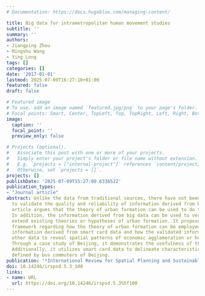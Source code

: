 ```yaml
---
# Documentation: https://docs.hugoblox.com/managing-content/

title: Big data for intrametropolitan human movement studies
subtitle: ''
summary: ''
authors:
- Jiangping Zhou
- Mingshu Wang
- Ying Long
tags: []
categories: []
date: '2017-01-01'
lastmod: 2025-07-09T16:27:10+01:00
featured: false
draft: false

# Featured image
# To use, add an image named `featured.jpg/png` to your page's folder.
# Focal points: Smart, Center, TopLeft, Top, TopRight, Left, Right, BottomLeft, Bottom, BottomRight.
image:
  caption: ''
  focal_point: ''
  preview_only: false

# Projects (optional).
#   Associate this post with one or more of your projects.
#   Simply enter your project's folder or file name without extension.
#   E.g. `projects = ["internal-project"]` references `content/project/deep-learning/index.md`.
#   Otherwise, set `projects = []`.
projects: []
publishDate: '2025-07-09T15:27:09.633652Z'
publication_types:
- "Journal article"
abstract: Unlike the data from traditional sources, there have not been standard ways
  to validate the quality and reliability of information derived from big data. This
  article argues that the theory of urban formation can be used to do the validation.
  In addition, the information derived from big data can be used to verify and even
  extend existing theories or hypotheses of urban formation. It proposes a general
  framework regarding how the theory of urban formation can be employed to validate
  information derived from smart card data and how the validated information can supplement
  other data to reveal spatial patterns of economic agglomeration or human settlements.
  Through a case study of Beijing, it demonstrates the usefulness of the framework.
  Additionally, it utilizes smart card data to delineate characteristics of subcenters
  defined by bus commuters of Beijing.
publication: '*International Review for Spatial Planning and Sustainable Development*'
doi: 10.14246/irspsd.5.3_100
links:
- name: URL
  url: https://doi.org/10.14246/irspsd.5.3%5f100
---
```

